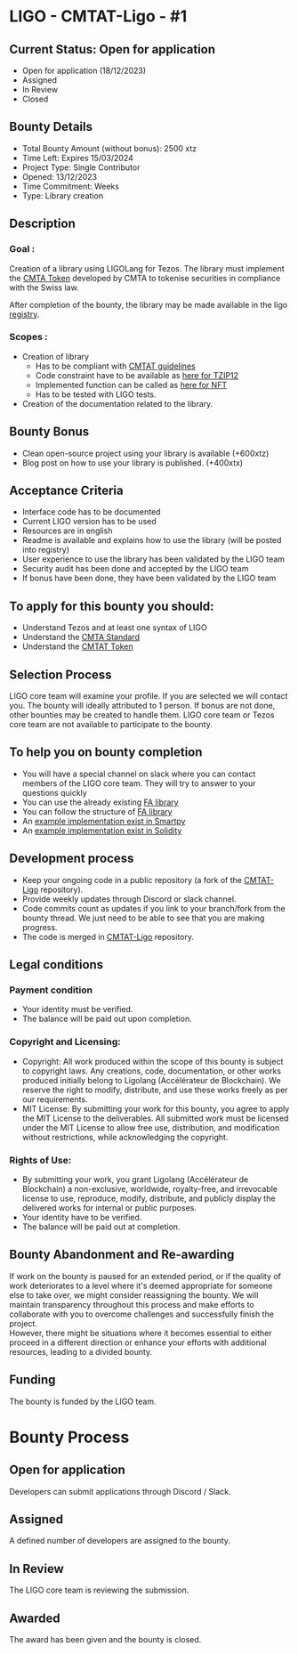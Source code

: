 # LIGO - CMTAT-Ligo - #1
## Current Status: Open for application
* Open for application (18/12/2023)
* Assigned 
* In Review
* Closed

## Bounty Details
* Total Bounty Amount (without bonus): 2500 xtz
* Time Left: Expires 15/03/2024
* Project Type: Single Contributor
* Opened: 13/12/2023
* Time Commitment: Weeks
* Type: Library creation

## Description
### Goal :
Creation of a library using LIGOLang for Tezos. The library must implement the [CMTA Token](https://cmta.ch/standards/cmta-token-cmtat) developed by CMTA to tokenise securities in compliance with the Swiss law.

After completion of the bounty, the library may be made available in the ligo [registry](https://packages.ligolang.org/packages).

### Scopes : 
- Creation of library 
  - Has to be compliant with [CMTAT guidelines](https://cmta.ch/standards/cmta-token-cmtat)
  - Code constraint have to be available as [here for TZIP12](https://github.com/ligolang/contract-catalogue/blob/main/lib/fa2/common/tzip12.interfaces.jsligo)
  - Implemented function can be called as [here for NFT](https://github.com/ligolang/contract-catalogue/blob/main/lib/fa2/nft/nft.impl.jsligo)
  - Has to be tested with LIGO tests.
- Creation of the documentation related to the library.

## Bounty Bonus  
- Clean open-source project using your library is available (+600xtz)
- Blog post on how to use your library is published. (+400xtx)

## Acceptance Criteria
- Interface code has to be documented
- Current LIGO version has to be used
- Resources are in english
- Readme is available and explains how to use the library (will be posted into registry)
- User experience to use the library has been validated by the LIGO team
- Security audit has been done and accepted by the LIGO team
- If bonus have been done, they have been validated by the LIGO team

## To apply for this bounty you should:
- Understand Tezos and at least one syntax of LIGO
- Understand the [CMTA Standard](https://cmta.ch/standards/standard-for-the-tokenization-of-shares-of-swiss-corporations-using-the-distributed-ledger-technology)
- Understand the [CMTAT Token](https://cmta.ch/standards/cmta-token-cmtat)

## Selection Process
LIGO core team will examine your profile. If you are selected we will contact you. The bounty will ideally attributed to 1 person. If bonus are not done, other bounties may be created to handle them.
LIGO core team or Tezos core team are not available to participate to the bounty.

## To help you on bounty completion 
- You will have a special channel on slack where you can contact members of the LIGO core team. They will try to answer to your questions quickly
- You can use the already existing [FA library](https://packages.ligolang.org/package/@ligo/fa)
- You can follow the structure of [FA library](https://github.com/ligolang/contract-catalogue)
- An [example implementation exist in Smartpy](https://github.com/CMTA/CMTAT-Tezos-FA2)
- An [example implementation exist in Solidity](https://github.com/CMTA/CMTAT)

## Development process
- Keep your ongoing code in a public repository (a fork of the [CMTAT-Ligo](https://github.com/ligolang/CMTAT-Ligo) repository). 
- Provide weekly updates through Discord or slack channel. 
- Code commits count as updates if you link to your branch/fork from the bounty thread. We just need to be able to see that you are making progress.
- The code is merged in [CMTAT-Ligo](https://github.com/ligolang/CMTAT-Ligo) repository.

## Legal conditions
### Payment condition

- Your identity must be verified.
- The balance will be paid out upon completion.

### Copyright and Licensing:
- Copyright: All work produced within the scope of this bounty is subject to copyright laws. Any creations, code, documentation, or other works produced initially belong to Ligolang (Accélérateur de Blockchain). We reserve the right to modify, distribute, and use these works freely as per our requirements.
- MIT License: By submitting your work for this bounty, you agree to apply the MIT License to the deliverables. All submitted work must be licensed under the MIT License to allow free use, distribution, and modification without restrictions, while acknowledging the copyright.

### Rights of Use:
- By submitting your work, you grant Ligolang (Accélérateur de Blockchain) a non-exclusive, worldwide, royalty-free, and irrevocable license to use, reproduce, modify, distribute, and publicly display the delivered works for internal or public purposes.
- Your identity have to be verified.
- The balance will be paid out at completion.

## Bounty Abandonment and Re-awarding
If work on the bounty is paused for an extended period, or if the quality of work deteriorates to a level where it's deemed appropriate for someone else to take over, we might consider reassigning the bounty. We will maintain transparency throughout this process and make efforts to collaborate with you to overcome challenges and successfully finish the project.  
However, there might be situations where it becomes essential to either proceed in a different direction or enhance your efforts with additional resources, leading to a divided bounty.

## Funding
The bounty is funded by the LIGO team. 

# Bounty Process  
## Open for application  
Developers can submit applications through Discord / Slack.  

## Assigned  
A defined number of developers are assigned to the bounty.  

## In Review  
The LIGO core team is reviewing the submission.  

## Awarded  
The award has been given and the bounty is closed.  
